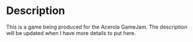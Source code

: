 # Description
This is a game being produced for the Acerola GameJam. The description will be updated when I have more details to put here.
